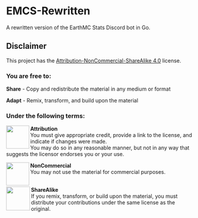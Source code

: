 # EMCS-Rewritten
 A rewritten version of the EarthMC Stats Discord bot in Go.

## Disclaimer
This project has the [Attribution-NonCommercial-ShareAlike 4.0](https://creativecommons.org/licenses/by-nc-sa/4.0/) license.

### You are free to:
**Share** - Copy and redistribute the material in any medium or format<p><p>
**Adapt** - Remix, transform, and build upon the material

### Under the following terms:
<img align="left" width="62" height="62" src="https://creativecommons.org/images/deed/attribution_icon_blue_x2.png">

**Attribution**<br>
You must give appropriate credit, provide a link to the license, and indicate if changes were made.<br>
You may do so in any reasonable manner, but not in any way that suggests the licensor endorses you or your use.<br>

<img align="left" width="62" height="62" src="https://creativecommons.org/images/deed/nc_blue_x2.png">

**NonCommercial**<br>
You may not use the material for commercial purposes.<br><br>

<img align="left" width="64" height="64" src="https://creativecommons.org/images/deed/sa_blue_x2.png">

**ShareAlike**<br>
If you remix, transform, or build upon the material, you must distribute your contributions under the same license as the original.